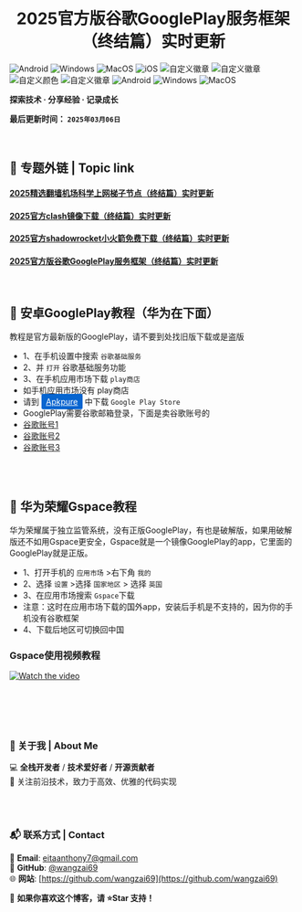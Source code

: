 <h1 align="center">2025官方版谷歌GooglePlay服务框架（终结篇）实时更新</h1>

![Android](https://img.shields.io/badge/安卓-Android-brightgreen)
![Windows](https://img.shields.io/badge/微软-Windows-blue)
![MacOS](https://img.shields.io/badge/OS-MacOS-lightgrey)
![iOS](https://img.shields.io/badge/苹果-iOS-red)
![自定义徽章](https://img.shields.io/badge/linux-github-green)
![自定义徽章](https://img.shields.io/badge/网络-梯子-yellow)
![自定义颜色](https://img.shields.io/badge/科学-上网-orange)
![自定义徽章](https://img.shields.io/badge/图文-教程-purple)
![Android](https://img.shields.io/badge/美区-ID-brightgreen)
![Windows](https://img.shields.io/badge/clash-clashX-blue)
![MacOS](https://img.shields.io/badge/shadowrocket-小火箭-lightgrey)



**探索技术 · 分享经验 · 记录成长**

**最后更新时间： `2025年03月06日`**

<br>

## 📖 专题外链 | Topic link  
#### [2025精选翻墙机场科学上网梯子节点（终结篇）实时更新](https://github.com/wangzai69/vpn)
#### [2025官方clash镜像下载（终结篇）实时更新](https://github.com/wangzai69/clash)
#### [2025官方shadowrocket小火箭免费下载（终结篇）实时更新](https://github.com/wangzai69/shadowrocket)
#### [2025官方版谷歌GooglePlay服务框架（终结篇）实时更新](https://github.com/wangzai69/GooglePlay)

<br>

## 🚀 安卓GooglePlay教程（华为在下面）
教程是官方最新版的GooglePlay，请不要到处找旧版下载或是盗版
- 1、在手机设置中搜索 <code>谷歌基础服务</code>
- 2、并 <code>打开</code> 谷歌基础服务功能
- 3、在手机应用市场下载 <code>play商店</code>
- 如手机应用市场没有 play商店
- 请到 <a href="https://apkpure.com/cn/google-play-store/com.android.vending" class="button" style="color: #fff; background-color: #0665d0; padding: 5px 8px; border-radius: 3px;">Apkpure</a> 中下载 <code>Google Play Store</code>
- GooglePlay需要谷歌邮箱登录，下面是卖谷歌账号的
- [谷歌账号1](https://www.henduohao.com/)
- [谷歌账号2](https://gmailbuy.com/)
- [谷歌账号3](https://accsou.com/)


<br>
<br>

## 🚀 华为荣耀Gspace教程
华为荣耀属于独立监管系统，没有正版GooglePlay，有也是破解版，如果用破解版还不如用Gspace更安全，Gspace就是一个镜像GooglePlay的app，它里面的GooglePlay就是正版。
- 1、打开手机的 <code>应用市场</code> >右下角 <code>我的</code>
- 2、选择 <code>设置</code> >选择 <code>国家地区</code> > 选择 <code>英国</code>
- 3、在应用市场搜索 <code>Gspace</code>下载
- 注意：这时在应用市场下载的国外app，安装后手机是不支持的，因为你的手机没有谷歌框架
- 4、下载后地区可切换回中国

### Gspace使用视频教程

[![Watch the video](https://img.youtube.com/vi/A8jOEEf9BRs/0.jpg)](https://www.youtube.com/watch?v=A8jOEEf9BRs)


<br>

##

<br>

### 📌 关于我 | About Me  
💻 **全栈开发者** / **技术爱好者** / **开源贡献者**  
🚀 关注前沿技术，致力于高效、优雅的代码实现  

<br>
<br>

### 📬 联系方式 | Contact  
📧 **Email**: [eitaanthony7@gmail.com](mailto:eitaanthony7@gmail.com)  
🐙 **GitHub**: [@wangzai69](https://github.com/wangzai69)  
🌐 **网站**: [https://github.com/wangzai69](https://github.com/wangzai69)  

📢 **如果你喜欢这个博客，请 ⭐Star 支持！**  

<br>
<br>


